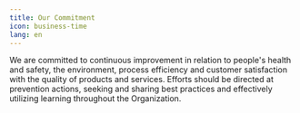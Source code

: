```yaml
---
title: Our Commitment
icon: business-time
lang: en
---
```


We are committed to continuous improvement in relation to people's health and safety, the environment, process efficiency and customer satisfaction with the quality of products and services.
Efforts should be directed at prevention actions, seeking and sharing best practices and effectively utilizing learning throughout the Organization.